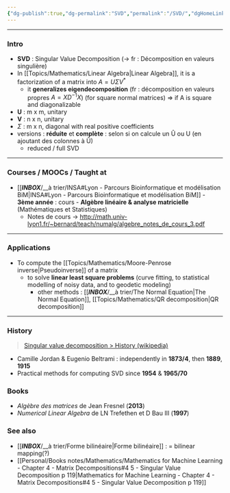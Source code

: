 ```yaml
---
{"dg-publish":true,"dg-permalink":"SVD","permalink":"/SVD/","dgHomeLink":true,"dgPassFrontmatter":false}
---
```



<!--
Note créée le 15 novembre 2013, vide ...
-->

---
### Intro
- **SVD** : Singular Value Decomposition (-> fr : Décomposition en valeurs singulière)
- In [[Topics/Mathematics/Linear Algebra|Linear Algebra]], it is a factorization of a matrix into $A=U\Sigma V^*$
	- it **generalizes eigendecomposition** (fr : décomposition en valeurs propres $A=XD^{-1}X$) (for square normal matrices) => if A is square and diagonalizable
- **U** : m x m, unitary
- **V** : n x n, unitary
- $\Sigma$ : m x n, diagonal with real positive coefficients
- versions : **réduite** et **complète** : selon si on calcule un Û ou U (en ajoutant des colonnes à Û)
	- reduced / full SVD

---
### Courses / MOOCs / Taught at
- [[___INBOX___/__à trier/INSA#Lyon - Parcours Bioinformatique et modélisation BiM|INSA#Lyon - Parcours Bioinformatique et modélisation BiM]] - **3ème année** : cours - **Algèbre linéaire & analyse matricielle** (Mathématiques et Statistiques)
	- Notes de cours -> http://math.univ-lyon1.fr/~bernard/teach/numalg/algebre_notes_de_cours_3.pdf

---
### Applications
- To compute the [[Topics/Mathematics/Moore-Penrose inverse|Pseudoinverse]] of a matrix
	- to solve **linear least square problems** (curve fitting, to statistical modelling of noisy data, and to geodetic modeling)
		- other methods : [[___INBOX___/__à trier/The Normal Equation|The Normal Equation]], [[Topics/Mathematics/QR decomposition|QR decomposition]]

---
### History
> [Singular value decomposition > History (wikipedia)](https://en.wikipedia.org/wiki/Singular_value_decomposition#History)
- Camille Jordan & Eugenio Beltrami : independently in **1873/4**, then **1889**, **1915**
- Practical methods for computing SVD since **1954** & **1965/70**

### Books
- *Algèbre des matrices* de Jean Fresnel (**2013**)
- *Numerical Linear Algebra* de LN Trefethen et D Bau III (**1997**)

### See also
- [[___INBOX___/__à trier/Forme bilinéaire|Forme bilinéaire]] : = bilinear mapping(?)
- [[Personal/Books notes/Mathematics/Mathematics for Machine Learning - Chapter 4 - Matrix Decompositions#4 5 - Singular Value Decomposition p 119|Mathematics for Machine Learning - Chapter 4 - Matrix Decompositions#4 5 - Singular Value Decomposition p 119]]
